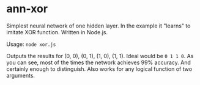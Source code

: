 # ann-xor
Simplest neural network of one hidden layer. In the example it "learns" to imitate XOR function. Written in Node.js.

Usage: `node xor.js`

Outputs the results for (0, 0), (0, 1), (1, 0), (1, 1). Ideal would be `0 1 1 0`. As you can see, most of the times the network achieves 99% accuracy. And certainly enough to distinguish. Also works for any logical function of two arguments. 


